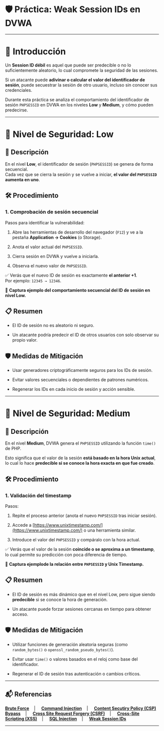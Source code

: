 # 🛡️ Práctica: Weak Session IDs en DVWA

---

# 📖 Introducción

Un **Session ID débil** es aquel que puede ser predecible o no lo suficientemente aleatorio, lo cual compromete la seguridad de las sesiones.

Si un atacante puede **adivinar o calcular el valor del identificador de sesión**, puede secuestrar la sesión de otro usuario, incluso sin conocer sus credenciales.

Durante esta práctica se analiza el comportamiento del identificador de sesión `PHPSESSID` en DVWA en los niveles **Low** y **Medium**, y cómo pueden predecirse.

---

# 🔷 Nivel de Seguridad: Low

## 📌 Descripción

En el nivel **Low**, el identificador de sesión (`PHPSESSID`) se genera de forma secuencial.  
Cada vez que se cierra la sesión y se vuelve a iniciar, **el valor del `PHPSESSID` aumenta en uno**.


## 🛠️ Procedimiento

### 1. Comprobación de sesión secuencial

Pasos para identificar la vulnerabilidad:

1. Abre las herramientas de desarrollo del navegador (`F12`) y ve a la pestaña **Application → Cookies** (o Storage).

2. Anota el valor actual del `PHPSESSID`.

3. Cierra sesión en DVWA y vuelve a iniciarla.

4. Observa el nuevo valor de `PHPSESSID`.


✅ Verás que el nuevo ID de sesión es exactamente **el anterior +1**.  
Por ejemplo: `12345 → 12346`.

📸 **Captura ejemplo del comportamiento secuencial del ID de sesión en nivel Low.**  




## 📋 Resumen

- El ID de sesión no es aleatorio ni seguro.

- Un atacante podría predecir el ID de otros usuarios con solo observar su propio valor.


## 🛡️ Medidas de Mitigación

- Usar generadores criptográficamente seguros para los IDs de sesión.

- Evitar valores secuenciales o dependientes de patrones numéricos.

- Regenerar los IDs en cada inicio de sesión y acción sensible.

---

# 🔶 Nivel de Seguridad: Medium

## 📌 Descripción

En el nivel **Medium**, DVWA genera el `PHPSESSID` utilizando la función `time()` de PHP.

Esto significa que el valor de la sesión **está basado en la hora Unix actual**, lo cual lo hace **predecible si se conoce la hora exacta en que fue creado**.


## 🛠️ Procedimiento

### 1. Validación del timestamp

Pasos:

1. Repite el proceso anterior (anota el nuevo `PHPSESSID` tras iniciar sesión).

2. Accede a [https://www.unixtimestamp.com/](https://www.unixtimestamp.com/) o una herramienta similar.

3. Introduce el valor del `PHPSESSID` y compáralo con la hora actual.

✅ Verás que el valor de la sesión **coincide o se aproxima a un timestamp**, lo cual permite su predicción con poca diferencia de tiempo.

📸 **Captura ejemplode la relación entre `PHPSESSID` y Unix Timestamp.**  




## 📋 Resumen

- El ID de sesión es más dinámico que en el nivel Low, pero sigue siendo **predecible** si se conoce la hora de generación.

- Un atacante puede forzar sesiones cercanas en tiempo para obtener acceso.


## 🛡️ Medidas de Mitigación

- Utilizar funciones de generación aleatoria seguras (como `random_bytes()` o `openssl_random_pseudo_bytes()`).

- Evitar usar `time()` o valores basados en el reloj como base del identificador.

- Regenerar el ID de sesión tras autenticación o cambios críticos.

---

## 📬 Referencias

**[Brute Force](https://github.com/XaviGimReu/PPS-10836126/tree/main/template-main/RA3/RA3_2/Brute%20Force)**&nbsp;&nbsp;&nbsp; | &nbsp;&nbsp;&nbsp;
**[Command Injection](https://github.com/XaviGimReu/PPS-10836126/tree/main/template-main/RA3/RA3_2/Command%20Injection)**&nbsp;&nbsp;&nbsp; | &nbsp;&nbsp;&nbsp;
**[Content Secutiry Policy (CSP) Bypass](https://github.com/XaviGimReu/PPS-10836126/tree/main/template-main/RA3/RA3_2/Content%20Security%20Policy%20(CSP)%20Bypass)**&nbsp;&nbsp;&nbsp; | &nbsp;&nbsp;&nbsp;
**[Cross Site Request Forgery (CSRF)](https://github.com/XaviGimReu/PPS-10836126/tree/main/template-main/RA3/RA3_2/Cross%20Site%20Request%20Forgery%20(CSRF))**&nbsp;&nbsp;&nbsp; | &nbsp;&nbsp;&nbsp;
**[Cross-Site Scripting (XSS)](https://github.com/XaviGimReu/PPS-10836126/tree/main/template-main/RA3/RA3_2/Cross-Site%20Scripting%20(XSS))**&nbsp;&nbsp;&nbsp; | &nbsp;&nbsp;&nbsp;
**[SQL Injection](https://github.com/XaviGimReu/PPS-10836126/tree/main/template-main/RA3/RA3_2/SQL%20Injection)**&nbsp;&nbsp;&nbsp; | &nbsp;&nbsp;&nbsp;
**[Weak Session IDs](https://github.com/XaviGimReu/PPS-10836126/tree/main/template-main/RA3/RA3_2/Weak%20Session%20IDs)**

---
